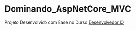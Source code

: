 # Dominando_AspNetCore_MVC
Projeto Desenvolvido com Base no Curso   <a href="https://desenvolvedor.io/curso/dominando-o-asp-net-mvc-core">Desenvolvedor.IO </a>

